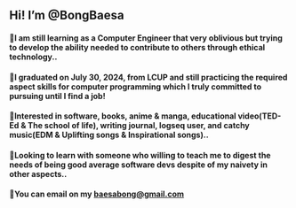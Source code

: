 ## Hi! I’m @BongBaesa
#### 📌I am still learning as a Computer Engineer that very oblivious but trying to develop the ability needed to contribute to others through ethical technology..
#### 📌I graduated on July 30, 2024, from LCUP and still practicing the required aspect skills for computer programming which I truly committed to pursuing until I find a job!
#### 📌Interested in software, books, anime & manga, educational video(TED-Ed & The school of life), writing journal, logseq user, and catchy music(EDM & Uplifting songs & Inspirational songs)..
#### 📌Looking to learn with someone who willing to teach me to digest the needs of being good average software devs despite of my naivety in other aspects..
#### 📌You can email on my baesabong@gmail.com

<!---
BongBaesa/BongBaesa is a ✨ special ✨ repository because its `README.md` (this file) appears on your GitHub profile.
You can click the Preview link to take a look at your changes.
--->
